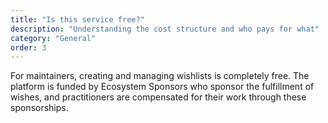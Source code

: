 ```yaml
---
title: "Is this service free?"
description: "Understanding the cost structure and who pays for what"
category: "General"
order: 3
---
```


For maintainers, creating and managing wishlists is completely free. The platform is funded by Ecosystem Sponsors who sponsor the fulfillment of wishes, and practitioners are compensated for their work through these sponsorships.